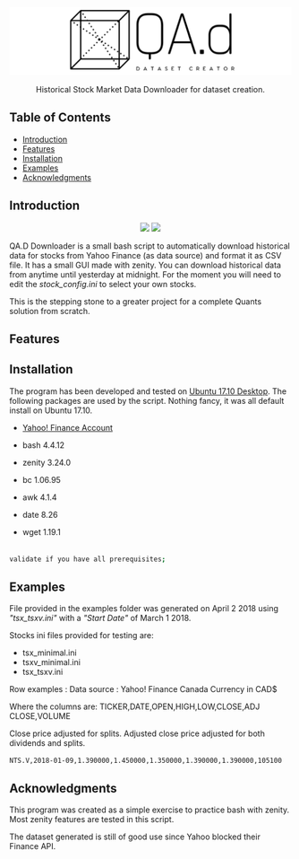 ![Logo](media/qa-d_logo.png)

<p align="center">
  Historical Stock Market Data Downloader for dataset creation.
  <br>
</p>

## Table of Contents

- [Introduction](#introduction)
- [Features](#features)
- [Installation](#installation)
- [Examples](#examples)
- [Acknowledgments](#acknowledgments)

## Introduction
<p align="center">

  <img src="https://img.shields.io/badge/bash-4.4.12-blue.svg)](https://img.shields.io/badge/bash-4.4.12-blue.svg">
  <img src="https://img.shields.io/badge/zenity-3.24.0-pink.svg)](https://img.shields.io/badge/zenity-3.24.0-pink.svg">

</p>

QA.D Downloader is a small bash script to automatically download historical data for stocks from Yahoo Finance (as data source) and format it as CSV file. It has a small GUI made with zenity. You can download historical data from anytime until yesterday at midnight. For the moment you will need to edit the *stock_config.ini* to select your own stocks.

This is the stepping stone to a greater project for a complete Quants solution from scratch.

## Features

## Installation
The program has been developed and tested on [Ubuntu 17.10 Desktop](https://www.ubuntu.com/download/desktop). The following packages are used by the script. Nothing fancy, it was all default install on Ubuntu 17.10.

* [Yahoo! Finance Account](https://login.yahoo.com/config/login?.intl=ca&.lang=en-CA&.src=finance&.done=https%3A%2F%2Fca.finance.yahoo.com%2F)

* bash 4.4.12
* zenity 3.24.0
* bc 1.06.95
* awk 4.1.4
* date 8.26
* wget 1.19.1

```bash

validate if you have all prerequisites;

```

## Examples
File provided in the examples folder was generated on April 2 2018 using *"tsx_tsxv.ini"* with a *"Start Date"* of March 1 2018.

Stocks ini files provided for testing are:
- tsx_minimal.ini
- tsxv_minimal.ini
- tsx_tsxv.ini

Row examples :
Data source : Yahoo! Finance Canada
Currency in CAD$

Where the columns are:
TICKER,DATE,OPEN,HIGH,LOW,CLOSE,ADJ CLOSE,VOLUME

Close price adjusted for splits. Adjusted close price adjusted for both dividends and splits.
```
NTS.V,2018-01-09,1.390000,1.450000,1.350000,1.390000,1.390000,105100
```





## Acknowledgments

This program was created as a simple exercise to practice bash with zenity. Most zenity features are tested in this script.

The dataset generated is still of good use since Yahoo blocked their Finance API.
